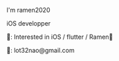 
<p>I'm ramen2020</p>
<p>iOS developper</p>
<p>🍜: Interested in iOS / flutter / Ramen🍜</p>
<p>💌: lot32nao@gmail.com</p>

